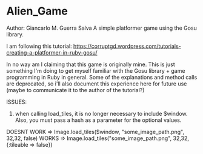 # Alien_Game 
Author: Giancarlo M. Guerra Salva
A simple platformer game using the Gosu library. 

I am following this tutorial: https://corruptgd.wordpress.com/tutorials-creating-a-platformer-in-ruby-gosu/

In no way am I claiming that this game is originally mine. This is just something I'm doing to get myself familiar with the Gosu library + game programming in Ruby in general. Some of the explanations and method calls are deprecated, so i'll also document this experience here for future use (maybe to communicate it to the author of the tutorial?)

ISSUES:

1. when calling load_tiles, it is no longer necessary to include $window. Also, you must pass a hash as a parameter for the optional values. 
  
  DOESNT WORK => Image.load_tiles($window, "some_image_path.png", 32,32, false)
  WORKS => Image.load_tiles("some_image_path.png", 32,32,{:tileable => false})

